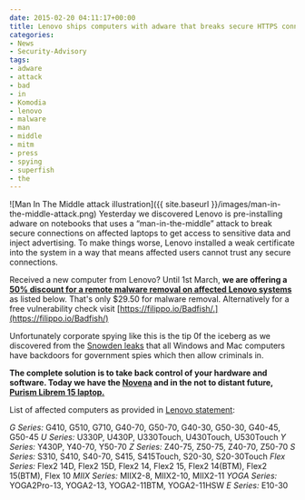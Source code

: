 ```yaml
---
date: 2015-02-20 04:11:17+00:00
title: Lenovo ships computers with adware that breaks secure HTTPS connections
categories:
- News
- Security-Advisory
tags:
- adware
- attack
- bad
- in
- Komodia
- lenovo
- malware
- man
- middle
- mitm
- press
- spying
- superfish
- the
---
```


![Man In The Middle attack illustration]({{ site.baseurl }}/images/man-in-the-middle-attack.png)
Yesterday we discovered Lenovo is pre-installing adware on notebooks that uses a “man-in-the-middle” attack to break secure connections on affected laptops to get access to sensitive data and inject advertising. To make things worse, Lenovo installed a weak certificate into the system in a way that means affected users cannot trust any secure connections.

Received a new computer from Lenovo? Until 1st March, **we are offering a [50% discount for a remote malware removal on affected Lenovo systems](https://itsolver.net/contact/)** as listed below. That's only $29.50 for malware removal. Alternatively for a free vulnerability check visit [https://filippo.io/Badfish/.](https://filippo.io/Badfish/)

Unfortunately corporate spying like this is the tip 0f the iceberg as we discovered from the [Snowden leaks](http://www.spiegel.de/international/germany/inside-the-nsa-s-war-on-internet-security-a-1010361.html) that all Windows and Mac computers have backdoors for government spies which then allow criminals in.

**The complete solution is to take back control of your hardware and software. Today we have the [Novena](https://www.crowdsupply.com/kosagi/novena-open-laptop) and in the not to distant future, [Purism Librem 15 laptop.](https://puri.sm/)**

List of affected computers as provided in [Lenovo statement](http://news.lenovo.com/article_display.cfm?article_id=1929):

_G Series:_ G410, G510, G710, G40-70, G50-70, G40-30, G50-30, G40-45, G50-45
_U Series:_ U330P, U430P, U330Touch, U430Touch, U530Touch
_Y Series:_ Y430P, Y40-70, Y50-70
_Z Series:_ Z40-75, Z50-75, Z40-70, Z50-70
_S Series:_ S310, S410, S40-70, S415, S415Touch, S20-30, S20-30Touch
_Flex Series:_ Flex2 14D, Flex2 15D, Flex2 14, Flex2 15, Flex2 14(BTM), Flex2 15(BTM), Flex 10
_MIIX Series:_ MIIX2-8, MIIX2-10, MIIX2-11
_YOGA Series:_ YOGA2Pro-13, YOGA2-13, YOGA2-11BTM, YOGA2-11HSW
_E Series:_ E10-30
